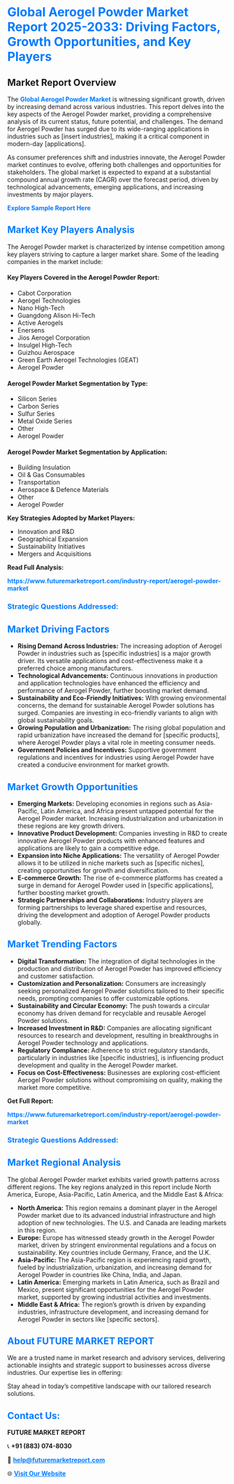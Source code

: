 <h1 style="color: #007BFF;">Global Aerogel Powder Market Report 2025-2033: Driving Factors, Growth Opportunities, and Key Players</h1>

<section id="overview">
<h2>Market Report Overview</h2>
<p>The <a href="https://www.futuremarketreport.com/industry-report/aerogel-powder-market" style="color: #007BFF; text-decoration: none;"><strong>Global Aerogel Powder Market</strong></a> is witnessing significant growth, driven by increasing demand across various industries. This report delves into the key aspects of the Aerogel Powder market, providing a comprehensive analysis of its current status, future potential, and challenges. The demand for Aerogel Powder has surged due to its wide-ranging applications in industries such as [insert industries], making it a critical component in modern-day [applications].</p>
<p>As consumer preferences shift and industries innovate, the Aerogel Powder market continues to evolve, offering both challenges and opportunities for stakeholders. The global market is expected to expand at a substantial compound annual growth rate (CAGR) over the forecast period, driven by technological advancements, emerging applications, and increasing investments by major players.</p>
</section>

<section id="overview">
<p><a href="https://www.futuremarketreport.com/request-sample/reportId=98625" style="color: #007BFF; text-decoration: none;"><strong>Explore Sample Report Here</strong></a></p>
</section>

<section id="key-players">
<h2 style="color: #007BFF;">Market Key Players Analysis</h2>
<p>The Aerogel Powder market is characterized by intense competition among key players striving to capture a larger market share. Some of the leading companies in the market include:</p>
<h4>Key Players Covered in the Aerogel Powder Report:</h4>
<ul><li>Cabot Corporation</li><li>Aerogel Technologies</li><li>Nano High-Tech</li><li>Guangdong Alison Hi-Tech</li><li>Active Aerogels</li><li>Enersens</li><li>Jios Aerogel Corporation</li><li>Insulgel High-Tech</li><li>Guizhou Aerospace</li><li>Green Earth Aerogel Technologies (GEAT)</li><li>Aerogel Powder</li></ul>
<h4>Aerogel Powder Market Segmentation by Type:</h4>
<ul><li>Silicon Series</li><li>Carbon Series</li><li>Sulfur Series</li><li>Metal Oxide Series</li><li>Other</li><li>Aerogel Powder</li></ul>

<h4>Aerogel Powder Market Segmentation by Application:</h4>
<ul><li>Building Insulation</li><li>Oil &amp; Gas Consumables</li><li>Transportation</li><li>Aerospace &amp; Defence Materials</li><li>Other</li><li>Aerogel Powder</li></ul>
<p><strong>Key Strategies Adopted by Market Players:</strong></p>
<ul>
<li>Innovation and R&D</li>
<li>Geographical Expansion</li>
<li>Sustainability Initiatives</li>
<li>Mergers and Acquisitions</li>
</ul>
</section>

<section>
<p><strong>Read Full Analysis: </strong></p><a href="https://www.futuremarketreport.com/industry-report/aerogel-powder-market" style="color: #007BFF; text-decoration: none;"><strong>https://www.futuremarketreport.com/industry-report/aerogel-powder-market</strong></a>
<h3 style="color: #007BFF;">Strategic Questions Addressed:</h3>
</section>

<section id="driving-factors">
<h2 style="color: #007BFF;">Market Driving Factors</h2>
<ul>
<li><strong>Rising Demand Across Industries:</strong> The increasing adoption of Aerogel Powder in industries such as [specific industries] is a major growth driver. Its versatile applications and cost-effectiveness make it a preferred choice among manufacturers.</li>
<li><strong>Technological Advancements:</strong> Continuous innovations in production and application technologies have enhanced the efficiency and performance of Aerogel Powder, further boosting market demand.</li>
<li><strong>Sustainability and Eco-Friendly Initiatives:</strong> With growing environmental concerns, the demand for sustainable Aerogel Powder solutions has surged. Companies are investing in eco-friendly variants to align with global sustainability goals.</li>
<li><strong>Growing Population and Urbanization:</strong> The rising global population and rapid urbanization have increased the demand for [specific products], where Aerogel Powder plays a vital role in meeting consumer needs.</li>
<li><strong>Government Policies and Incentives:</strong> Supportive government regulations and incentives for industries using Aerogel Powder have created a conducive environment for market growth.</li>
</ul>
</section>

<section id="growth-opportunities">
<h2 style="color: #007BFF;">Market Growth Opportunities</h2>
<ul>
<li><strong>Emerging Markets:</strong> Developing economies in regions such as Asia-Pacific, Latin America, and Africa present untapped potential for the Aerogel Powder market. Increasing industrialization and urbanization in these regions are key growth drivers.</li>
<li><strong>Innovative Product Development:</strong> Companies investing in R&D to create innovative Aerogel Powder products with enhanced features and applications are likely to gain a competitive edge.</li>
<li><strong>Expansion into Niche Applications:</strong> The versatility of Aerogel Powder allows it to be utilized in niche markets such as [specific niches], creating opportunities for growth and diversification.</li>
<li><strong>E-commerce Growth:</strong> The rise of e-commerce platforms has created a surge in demand for Aerogel Powder used in [specific applications], further boosting market growth.</li>
<li><strong>Strategic Partnerships and Collaborations:</strong> Industry players are forming partnerships to leverage shared expertise and resources, driving the development and adoption of Aerogel Powder products globally.</li>
</ul>
</section>

<section id="trending-factors">
<h2 style="color: #007BFF;">Market Trending Factors</h2>
<ul>
<li><strong>Digital Transformation:</strong> The integration of digital technologies in the production and distribution of Aerogel Powder has improved efficiency and customer satisfaction.</li>
<li><strong>Customization and Personalization:</strong> Consumers are increasingly seeking personalized Aerogel Powder solutions tailored to their specific needs, prompting companies to offer customizable options.</li>
<li><strong>Sustainability and Circular Economy:</strong> The push towards a circular economy has driven demand for recyclable and reusable Aerogel Powder solutions.</li>
<li><strong>Increased Investment in R&D:</strong> Companies are allocating significant resources to research and development, resulting in breakthroughs in Aerogel Powder technology and applications.</li>
<li><strong>Regulatory Compliance:</strong> Adherence to strict regulatory standards, particularly in industries like [specific industries], is influencing product development and quality in the Aerogel Powder market.</li>
<li><strong>Focus on Cost-Effectiveness:</strong> Businesses are exploring cost-efficient Aerogel Powder solutions without compromising on quality, making the market more competitive.</li>
</ul>
</section>

<section>
<p><strong>Get Full Report: </strong></p><a href="https://www.futuremarketreport.com/industry-report/aerogel-powder-market" style="color: #007BFF; text-decoration: none;"><strong>https://www.futuremarketreport.com/industry-report/aerogel-powder-market</strong></a>
<h3 style="color: #007BFF;">Strategic Questions Addressed:</h3>
</section>


<section id="regional-analysis">
<h2 style="color: #007BFF;">Market Regional Analysis</h2>
<p>The global Aerogel Powder market exhibits varied growth patterns across different regions. The key regions analyzed in this report include North America, Europe, Asia-Pacific, Latin America, and the Middle East & Africa:</p>
<ul>
<li><strong>North America:</strong> This region remains a dominant player in the Aerogel Powder market due to its advanced industrial infrastructure and high adoption of new technologies. The U.S. and Canada are leading markets in this region.</li>
<li><strong>Europe:</strong> Europe has witnessed steady growth in the Aerogel Powder market, driven by stringent environmental regulations and a focus on sustainability. Key countries include Germany, France, and the U.K.</li>
<li><strong>Asia-Pacific:</strong> The Asia-Pacific region is experiencing rapid growth, fueled by industrialization, urbanization, and increasing demand for Aerogel Powder in countries like China, India, and Japan.</li>
<li><strong>Latin America:</strong> Emerging markets in Latin America, such as Brazil and Mexico, present significant opportunities for the Aerogel Powder market, supported by growing industrial activities and investments.</li>
<li><strong>Middle East & Africa:</strong> The region’s growth is driven by expanding industries, infrastructure development, and increasing demand for Aerogel Powder in sectors like [specific sectors].</li>
</ul>
</section>

<footer>
<h2 style="color: #007BFF;">About FUTURE MARKET REPORT</h2>
<p>We are a trusted name in market research and advisory services, delivering actionable insights and strategic support to businesses across diverse industries. Our expertise lies in offering:</p>

<p>Stay ahead in today’s competitive landscape with our tailored research solutions.</p>

<h2 style="color: #007BFF;">Contact Us:</h2>
<p><strong>FUTURE MARKET REPORT</strong></p>
<p>📞 <strong>+91 (883) 074-8030</strong></p>
<p>📧 <strong><a href="mailto:help@futuremarketreport.com" style="color: #007BFF;">help@futuremarketreport.com</a></strong></p>
<p>🌐 <strong><a href="https://www.futuremarketreport.com/" style="color: #007BFF;">Visit Our Website</a></strong></p>
</footer>